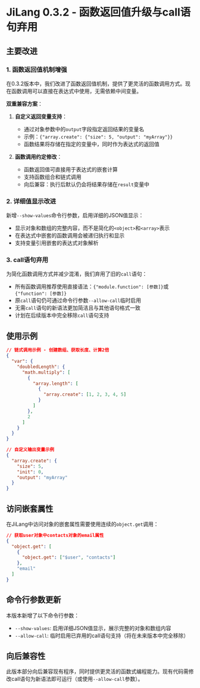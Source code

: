 # JiLang 0.3.2 - 函数返回值升级与call语句弃用

## 主要改进

### 1. 函数返回值机制增强

在0.3.2版本中，我们改进了函数返回值机制，提供了更灵活的函数调用方式。现在函数调用可以直接在表达式中使用，无需依赖中间变量。

**双重兼容方案**：

1. **自定义返回变量支持**：
   - 通过对象参数中的`output`字段指定返回结果的变量名
   - 示例：`{"array.create": {"size": 5, "output": "myArray"}}`
   - 函数结果将存储在指定的变量中，同时作为表达式的返回值

2. **函数调用约定修改**：
   - 函数返回值可直接用于表达式的嵌套计算
   - 支持函数组合和链式调用
   - 向后兼容：执行后默认仍会将结果存储在`result`变量中

### 2. 详细值显示改进

新增`--show-values`命令行参数，启用详细的JSON值显示：

- 显示对象和数组的完整内容，而不是简化的`<object>`和`<array>`表示
- 在表达式中嵌套的函数调用会被递归执行和显示
- 支持变量引用嵌套的表达式对象解析

### 3. call语句弃用

为简化函数调用方式并减少混淆，我们弃用了旧的`call`语句：

- 所有函数调用推荐使用直接语法：`{"module.function": [参数]}`或`{"function": [参数]}`
- 原`call`语句仍可通过命令行参数`--allow-call`临时启用
- 无需`call`语句的新语法更加简洁且与其他语句格式一致
- 计划在后续版本中完全移除`call`语句支持

## 使用示例

```json
// 链式调用示例 - 创建数组、获取长度、计算2倍
{
  "var": {
    "doubledLength": {
      "math.multiply": [
        {
          "array.length": [
            {
              "array.create": [1, 2, 3, 4, 5]
            }
          ]
        },
        2
      ]
    }
  }
}

// 自定义输出变量示例
{
  "array.create": {
    "size": 5,
    "init": 0,
    "output": "myArray"
  }
}
```

## 访问嵌套属性

在JiLang中访问对象的嵌套属性需要使用连续的`object.get`调用：

```json
// 获取user对象中contacts对象的email属性
{
  "object.get": [
    {
      "object.get": ["$user", "contacts"]
    },
    "email"
  ]
}
```

## 命令行参数更新

本版本新增了以下命令行参数：

- `--show-values`: 启用详细JSON值显示，展示完整的对象和数组内容
- `--allow-call`: 临时启用已弃用的call语句支持（将在未来版本中完全移除）

## 向后兼容性

此版本部分向后兼容现有程序，同时提供更灵活的函数式编程能力。现有代码需修改call语句为新语法即可运行（或使用`--allow-call`参数）。
